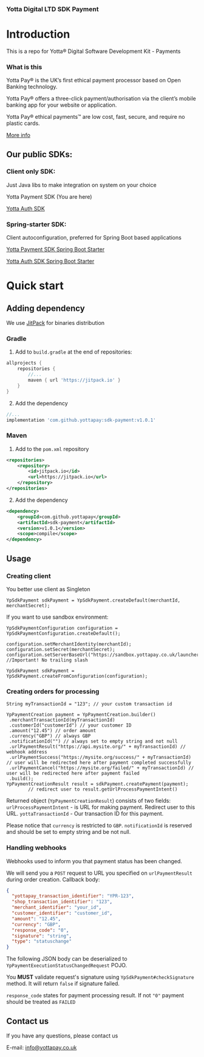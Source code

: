 ### Yotta Digital LTD SDK Payment

# Introduction

This is a repo for Yotta® Digital Software Development Kit - Payments

### What is this

Yotta Pay® is the UK’s first ethical payment processor based on Open Banking technology.

Yotta Pay® offers a three-click payment/authorisation via the client’s mobile banking app for your website or application.

Yotta Pay® ethical payments™ are low cost, fast, secure, and require no plastic cards.

[More info](https://yottapay.co.uk)

## Our public SDKs:

### Client only SDK:

Just Java libs to make integration on system on your choice

Yotta Payment SDK (You are here)

[Yotta Auth SDK](https://github.com/yottapay/sdk-auth)

### Spring-starter SDK:

Client autoconfiguration, preferred for Spring Boot based applications

[Yotta Payment SDK Spring Boot Starter](https://github.com/yottapay/sdk-payment-spring-boot-starter)

[Yotta Auth SDK Spring Boot Starter](https://github.com/yottapay/sdk-payment-spring-boot-starter)

# Quick start

## Adding dependency

We use [JitPack](https://jitpack.io) for binaries distribution

### Gradle

1. Add to `build.gradle` at the end of repositories:

```groovy
allprojects {
    repositories {
        //...
        maven { url 'https://jitpack.io' }
    }
}
```

2. Add the dependency
```groovy
//...
implementation 'com.github.yottapay:sdk-payment:v1.0.1'
```

### Maven

1. Add to the `pom.xml` repository
```xml
<repositories>
    <repository>
        <id>jitpack.io</id>
        <url>https://jitpack.io</url>
    </repository>
</repositories>
```

2. Add the dependency
```xml
<dependency>
    <groupId>com.github.yottapay</groupId>
    <artifactId>sdk-payment</artifactId>
    <version>v1.0.1</version>
    <scope>compile</scope>
</dependency>
```

## Usage

### Creating client

You better use client as Singleton 

```
YpSdkPayment sdkPayment = YpSdkPayment.createDefault(merchantId, merchantSecret);
```

If you want to use sandbox environment:
```
YpSdkPaymentConfiguration configuration = YpSdkPaymentConfiguration.createDefault();

configuration.setMerchantIdentity(merchantId);
configuration.setSecret(merchantSecret);
configuration.setServerBaseUrl("https://sandbox.yottapay.co.uk/launcher"); //Important! No trailing slash

YpSdkPayment sdkPayment = YpSdkPayment.createFromConfiguration(configuration);

```

### Creating orders for processing
```
String myTransactionId = "123"; // your custom transaction id

YpPaymentCreation payment = YpPaymentCreation.builder()
 .merchantTransactionId(myTransactionId)
 .customerId("customerId") // your customer ID
 .amount("12.45") // order amount
 .currency("GBP") // always GBP
 .notificationId("") // always set to empty string and not null
 .urlPaymentResult("https://api.mysite.org/" + myTransactionId) // webhook address
 .urlPaymentSuccess("https://mysite.org/success/" + myTransactionId) // user will be redirected here after payment completed successfully
 .urlPaymentCancel("https://mysite.org/failed/" + myTransactionId) // user will be redirected here after payment failed
 .build();
YpPaymentCreationResult result = sdkPayment.createPayment(payment);
        // redirect user to result.getUrlProcessPaymentIntent()
```

Returned object (`YpPaymentCreationResult`) consists of two fields:
`urlProcessPaymentIntent` - is URL for making payment. Redirect user to this URL.
`yottaTransactionId` - Our transaction ID for this payment.

Please notice that `currency` is restricted to `GBP`. `notificationId` is reserved and should be set to empty string and be not null.

### Handling webhooks

Webhooks used to inform you that payment status has been changed.

We will send you a `POST` request to URL you specified on `urlPaymentResult` during order creation.
Callback body:
```json
{
  "yottapay_transaction_identifier": "YPR-123",
  "shop_transaction_identifier": "123",
  "merchant_identifier": "your_id",
  "customer_identifier": "customer_id",
  "amount": "12.45",
  "currency": "GBP",
  "response_code": "0",
  "signature": "string",
  "type": "statuschange"
}
```

The following JSON body can be deserialized to `YpPaymentExecutionStatusChangedRequest` POJO.

You **MUST** validate request's signature using `YpSdkPayment#checkSignature` method. It will return `false` if signature failed.

`response_code` states for payment processing result. If not `"0"` payment should be treated as `FAILED`


## Contact us
If you have any questions, please contact us

E-mail: [info@yottapay.co.uk](mailto:info@yottapay.co.uk)
